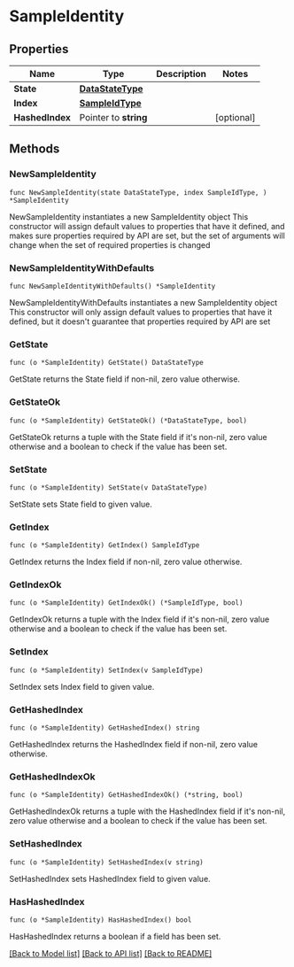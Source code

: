 # SampleIdentity

## Properties

Name | Type | Description | Notes
------------ | ------------- | ------------- | -------------
**State** | [**DataStateType**](DataStateType.md) |  | 
**Index** | [**SampleIdType**](SampleIdType.md) |  | 
**HashedIndex** | Pointer to **string** |  | [optional] 

## Methods

### NewSampleIdentity

`func NewSampleIdentity(state DataStateType, index SampleIdType, ) *SampleIdentity`

NewSampleIdentity instantiates a new SampleIdentity object
This constructor will assign default values to properties that have it defined,
and makes sure properties required by API are set, but the set of arguments
will change when the set of required properties is changed

### NewSampleIdentityWithDefaults

`func NewSampleIdentityWithDefaults() *SampleIdentity`

NewSampleIdentityWithDefaults instantiates a new SampleIdentity object
This constructor will only assign default values to properties that have it defined,
but it doesn't guarantee that properties required by API are set

### GetState

`func (o *SampleIdentity) GetState() DataStateType`

GetState returns the State field if non-nil, zero value otherwise.

### GetStateOk

`func (o *SampleIdentity) GetStateOk() (*DataStateType, bool)`

GetStateOk returns a tuple with the State field if it's non-nil, zero value otherwise
and a boolean to check if the value has been set.

### SetState

`func (o *SampleIdentity) SetState(v DataStateType)`

SetState sets State field to given value.


### GetIndex

`func (o *SampleIdentity) GetIndex() SampleIdType`

GetIndex returns the Index field if non-nil, zero value otherwise.

### GetIndexOk

`func (o *SampleIdentity) GetIndexOk() (*SampleIdType, bool)`

GetIndexOk returns a tuple with the Index field if it's non-nil, zero value otherwise
and a boolean to check if the value has been set.

### SetIndex

`func (o *SampleIdentity) SetIndex(v SampleIdType)`

SetIndex sets Index field to given value.


### GetHashedIndex

`func (o *SampleIdentity) GetHashedIndex() string`

GetHashedIndex returns the HashedIndex field if non-nil, zero value otherwise.

### GetHashedIndexOk

`func (o *SampleIdentity) GetHashedIndexOk() (*string, bool)`

GetHashedIndexOk returns a tuple with the HashedIndex field if it's non-nil, zero value otherwise
and a boolean to check if the value has been set.

### SetHashedIndex

`func (o *SampleIdentity) SetHashedIndex(v string)`

SetHashedIndex sets HashedIndex field to given value.

### HasHashedIndex

`func (o *SampleIdentity) HasHashedIndex() bool`

HasHashedIndex returns a boolean if a field has been set.


[[Back to Model list]](../README.md#documentation-for-models) [[Back to API list]](../README.md#documentation-for-api-endpoints) [[Back to README]](../README.md)


